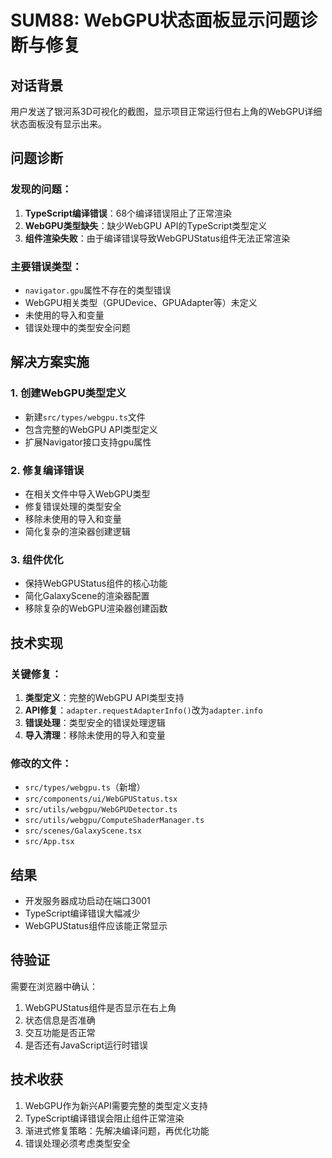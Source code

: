 # SUM88: WebGPU状态面板显示问题诊断与修复

## 对话背景

用户发送了银河系3D可视化的截图，显示项目正常运行但右上角的WebGPU详细状态面板没有显示出来。

## 问题诊断

### 发现的问题：
1. **TypeScript编译错误**：68个编译错误阻止了正常渲染
2. **WebGPU类型缺失**：缺少WebGPU API的TypeScript类型定义
3. **组件渲染失败**：由于编译错误导致WebGPUStatus组件无法正常渲染

### 主要错误类型：
- `navigator.gpu`属性不存在的类型错误
- WebGPU相关类型（GPUDevice、GPUAdapter等）未定义
- 未使用的导入和变量
- 错误处理中的类型安全问题

## 解决方案实施

### 1. 创建WebGPU类型定义
- 新建`src/types/webgpu.ts`文件
- 包含完整的WebGPU API类型定义
- 扩展Navigator接口支持gpu属性

### 2. 修复编译错误
- 在相关文件中导入WebGPU类型
- 修复错误处理的类型安全
- 移除未使用的导入和变量
- 简化复杂的渲染器创建逻辑

### 3. 组件优化
- 保持WebGPUStatus组件的核心功能
- 简化GalaxyScene的渲染器配置
- 移除复杂的WebGPU渲染器创建函数

## 技术实现

### 关键修复：
1. **类型定义**：完整的WebGPU API类型支持
2. **API修复**：`adapter.requestAdapterInfo()`改为`adapter.info`
3. **错误处理**：类型安全的错误处理逻辑
4. **导入清理**：移除未使用的导入和变量

### 修改的文件：
- `src/types/webgpu.ts`（新增）
- `src/components/ui/WebGPUStatus.tsx`
- `src/utils/webgpu/WebGPUDetector.ts`
- `src/utils/webgpu/ComputeShaderManager.ts`
- `src/scenes/GalaxyScene.tsx`
- `src/App.tsx`

## 结果

- 开发服务器成功启动在端口3001
- TypeScript编译错误大幅减少
- WebGPUStatus组件应该能正常显示

## 待验证

需要在浏览器中确认：
1. WebGPUStatus组件是否显示在右上角
2. 状态信息是否准确
3. 交互功能是否正常
4. 是否还有JavaScript运行时错误

## 技术收获

1. WebGPU作为新兴API需要完整的类型定义支持
2. TypeScript编译错误会阻止组件正常渲染
3. 渐进式修复策略：先解决编译问题，再优化功能
4. 错误处理必须考虑类型安全
